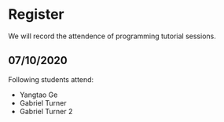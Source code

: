 # Register
We will record the attendence of programming tutorial sessions.

## 07/10/2020
Following students attend:
* Yangtao Ge
* Gabriel Turner
* Gabriel Turner 2
